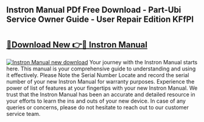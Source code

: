 ## Instron Manual PDf Free Download - Part-Ubi Service Owner Guide - User Repair Edition KFfPI

# <h2><a href="http://bc11712.oget.top/?id=Instron+Manual">🔗Download New 👉🔴 Instron Manual</a></h2>

[![Instron Manual new download](https://i.imgur.com/5g1atiW.png)](http://bc11712.oget.top/?id=Instron+Manual)
Your journey with the Instron Manual starts here. This manual is your comprehensive guide to understanding and using it effectively. Please Note the Serial Number Locate and record the serial number of your new Instron Manual for warranty purposes. Experience the power of list of features at your fingertips with your new Instron Manual. We trust that the Instron Manual has been an accurate and detailed resource in your efforts to learn the ins and outs of your new device. In case of any queries or concerns, please do not hesitate to reach out to our customer service team.
